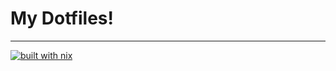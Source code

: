 # My Dotfiles!

---

[![built with nix](https://builtwithnix.org/badge.svg)](https://builtwithnix.org)
